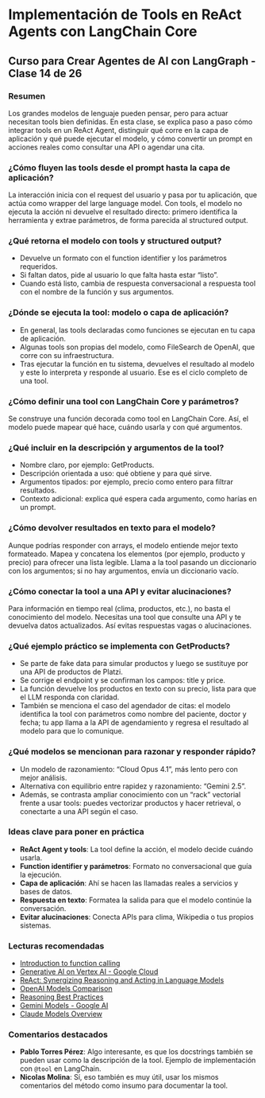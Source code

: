 # Implementación de Tools en ReAct Agents con LangChain Core

## Curso para Crear Agentes de AI con LangGraph - Clase 14 de 26

### Resumen
Los grandes modelos de lenguaje pueden pensar, pero para actuar necesitan tools bien definidas. En esta clase, se explica paso a paso cómo integrar tools en un ReAct Agent, distinguir qué corre en la capa de aplicación y qué puede ejecutar el modelo, y cómo convertir un prompt en acciones reales como consultar una API o agendar una cita.

### ¿Cómo fluyen las tools desde el prompt hasta la capa de aplicación?
La interacción inicia con el request del usuario y pasa por tu aplicación, que actúa como wrapper del large language model. Con tools, el modelo no ejecuta la acción ni devuelve el resultado directo: primero identifica la herramienta y extrae parámetros, de forma parecida al structured output.

### ¿Qué retorna el modelo con tools y structured output?
- Devuelve un formato con el function identifier y los parámetros requeridos.
- Si faltan datos, pide al usuario lo que falta hasta estar “listo”.
- Cuando está listo, cambia de respuesta conversacional a respuesta tool con el nombre de la función y sus argumentos.

### ¿Dónde se ejecuta la tool: modelo o capa de aplicación?
- En general, las tools declaradas como funciones se ejecutan en tu capa de aplicación.
- Algunas tools son propias del modelo, como FileSearch de OpenAI, que corre con su infraestructura.
- Tras ejecutar la función en tu sistema, devuelves el resultado al modelo y este lo interpreta y responde al usuario. Ese es el ciclo completo de una tool.

### ¿Cómo definir una tool con LangChain Core y parámetros?
Se construye una función decorada como tool en LangChain Core. Así, el modelo puede mapear qué hace, cuándo usarla y con qué argumentos.

### ¿Qué incluir en la descripción y argumentos de la tool?
- Nombre claro, por ejemplo: GetProducts.
- Descripción orientada a uso: qué obtiene y para qué sirve.
- Argumentos tipados: por ejemplo, precio como entero para filtrar resultados.
- Contexto adicional: explica qué espera cada argumento, como harías en un prompt.

### ¿Cómo devolver resultados en texto para el modelo?
Aunque podrías responder con arrays, el modelo entiende mejor texto formateado. Mapea y concatena los elementos (por ejemplo, producto y precio) para ofrecer una lista legible. Llama a la tool pasando un diccionario con los argumentos; si no hay argumentos, envía un diccionario vacío.

### ¿Cómo conectar la tool a una API y evitar alucinaciones?
Para información en tiempo real (clima, productos, etc.), no basta el conocimiento del modelo. Necesitas una tool que consulte una API y te devuelva datos actualizados. Así evitas respuestas vagas o alucinaciones.

### ¿Qué ejemplo práctico se implementa con GetProducts?
- Se parte de fake data para simular productos y luego se sustituye por una API de productos de Platzi.
- Se corrige el endpoint y se confirman los campos: title y price.
- La función devuelve los productos en texto con su precio, lista para que el LLM responda con claridad.
- También se menciona el caso del agendador de citas: el modelo identifica la tool con parámetros como nombre del paciente, doctor y fecha; tu app llama a la API de agendamiento y regresa el resultado al modelo para que lo comunique.

### ¿Qué modelos se mencionan para razonar y responder rápido?
- Un modelo de razonamiento: “Cloud Opus 4.1”, más lento pero con mejor análisis.
- Alternativa con equilibrio entre rapidez y razonamiento: “Gemini 2.5”.
- Además, se contrasta ampliar conocimiento con un “rack” vectorial frente a usar tools: puedes vectorizar productos y hacer retrieval, o conectarte a una API según el caso.

### Ideas clave para poner en práctica
- **ReAct Agent y tools**: La tool define la acción, el modelo decide cuándo usarla.
- **Function identifier y parámetros**: Formato no conversacional que guía la ejecución.
- **Capa de aplicación**: Ahí se hacen las llamadas reales a servicios y bases de datos.
- **Respuesta en texto**: Formatea la salida para que el modelo continúe la conversación.
- **Evitar alucinaciones**: Conecta APIs para clima, Wikipedia o tus propios sistemas.

### Lecturas recomendadas
- [Introduction to function calling](https://platform.openai.com/docs/guides/function-calling)
- [Generative AI on Vertex AI - Google Cloud](https://cloud.google.com/vertex-ai/docs/generative-ai/function-calling)
- [ReAct: Synergizing Reasoning and Acting in Language Models](https://arxiv.org/abs/2210.03629)
- [OpenAI Models Comparison](https://platform.openai.com/docs/models/compare)
- [Reasoning Best Practices](https://platform.openai.com/docs/guides/reasoning-best-practice)
- [Gemini Models - Google AI](https://ai.google.dev/models/gemini)
- [Claude Models Overview](https://docs.anthropic.com/en/docs/models-overview)

### Comentarios destacados
- **Pablo Torres Pérez**: Algo interesante, es que los docstrings también se pueden usar como la descripción de la tool. Ejemplo de implementación con `@tool` en LangChain.
- **Nicolas Molina**: Sí, eso también es muy útil, usar los mismos comentarios del método como insumo para documentar la tool.
